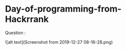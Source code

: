 # Day-of-programming-from-Hackrrank

Question :

![alt text](Screenshot from 2019-12-27 08-16-28.png)

